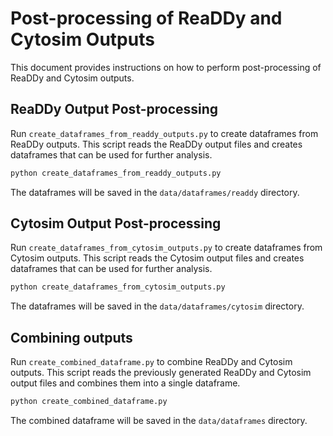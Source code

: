 # Post-processing of ReaDDy and Cytosim Outputs

This document provides instructions on how to perform post-processing of ReaDDy and Cytosim outputs.

## ReaDDy Output Post-processing

Run `create_dataframes_from_readdy_outputs.py` to create dataframes from ReaDDy outputs. This script reads the ReaDDy output files and creates dataframes that can be used for further analysis.

```bash
python create_dataframes_from_readdy_outputs.py
```
The dataframes will be saved in the `data/dataframes/readdy` directory.


## Cytosim Output Post-processing

Run `create_dataframes_from_cytosim_outputs.py` to create dataframes from Cytosim outputs. This script reads the Cytosim output files and creates dataframes that can be used for further analysis.
```bash
python create_dataframes_from_cytosim_outputs.py
```
The dataframes will be saved in the `data/dataframes/cytosim` directory.


## Combining outputs

Run `create_combined_dataframe.py` to combine ReaDDy and Cytosim outputs. This script reads the previously generated ReaDDy and Cytosim output files and combines them into a single dataframe.

```bash
python create_combined_dataframe.py
```

The combined dataframe will be saved in the `data/dataframes` directory.
